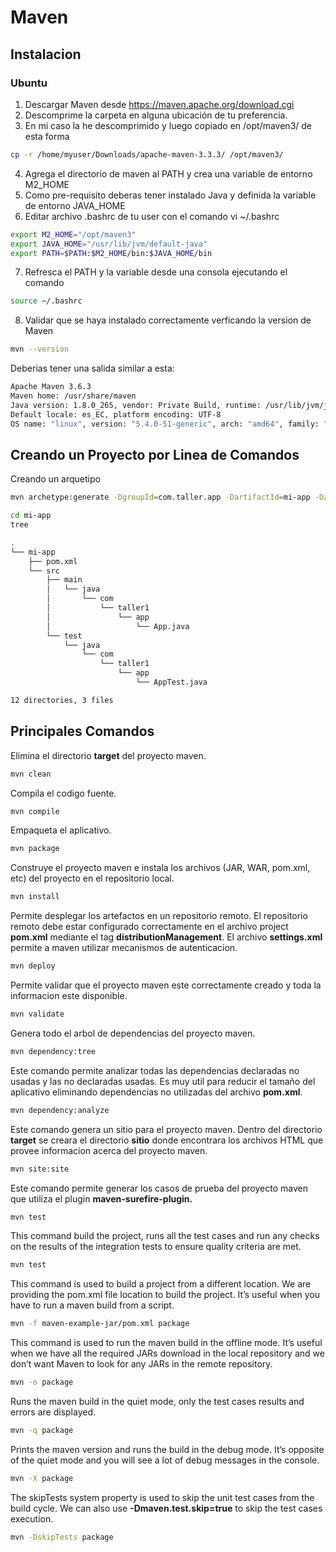 # Maven

## Instalacion

### Ubuntu
1. Descargar Maven desde https://maven.apache.org/download.cgi
2. Descomprime la carpeta en alguna ubicación de tu preferencia.
3. En mi caso la he descomprimido y luego copiado en /opt/maven3/ de esta forma
```bash
cp -r /home/myuser/Downloads/apache-maven-3.3.3/ /opt/maven3/
```
4. Agrega el directorio de maven al PATH y crea una variable de entorno M2_HOME
5. Como pre-requisito deberas tener instalado Java y definida la variable de entorno JAVA_HOME
6. Editar archivo .bashrc de tu user con el comando vi ~/.bashrc
```bash
export M2_HOME="/opt/maven3"
export JAVA_HOME="/usr/lib/jvm/default-java"
export PATH=$PATH:$M2_HOME/bin:$JAVA_HOME/bin
```
7. Refresca el PATH y la variable desde una consola ejecutando el comando
```bash
source ~/.bashrc
```
8. Validar que se haya instalado correctamente verficando la version de Maven
```bash
mvn --version
```

Deberias tener una salida similar a esta:
```bash
Apache Maven 3.6.3
Maven home: /usr/share/maven
Java version: 1.8.0_265, vendor: Private Build, runtime: /usr/lib/jvm/java-8-openjdk-amd64/jre
Default locale: es_EC, platform encoding: UTF-8
OS name: "linux", version: "5.4.0-51-generic", arch: "amd64", family: "unix"
```

## Creando un Proyecto por Linea de Comandos

Creando un arquetipo
```bash
mvn archetype:generate -DgroupId=com.taller.app -DartifactId=mi-app -DarchetypeArtifactId=maven-archetype-quickstart -DarchetypeVersion=1.4 -DinteractiveMode=false
```

```bash
cd mi-app
tree

.
└── mi-app
    ├── pom.xml
    └── src
        ├── main
        │   └── java
        │       └── com
        │           └── taller1
        │               └── app
        │                   └── App.java
        └── test
            └── java
                └── com
                    └── taller1
                        └── app
                            └── AppTest.java

12 directories, 3 files
```

## Principales Comandos

Elimina el directorio **target** del proyecto maven.
```bash
mvn clean
```
Compila el codigo fuente.

```bash
mvn compile
```
Empaqueta el aplicativo.

```bash
mvn package
```

Construye el proyecto maven e instala los archivos (JAR, WAR, pom.xml, etc) del proyecto en el repositorio local.

```bash
mvn install
```

Permite desplegar los artefactos en un repositorio remoto.
El repositorio remoto debe estar configurado correctamente en el archivo project **pom.xml** mediante el tag **distributionManagement**. El archivo **settings.xml** permite a maven utilizar mecanismos de autenticacion.

```bash
mvn deploy
```

Permite validar que el proyecto maven este correctamente creado y toda la informacion este disponible.

```bash
mvn validate
```

Genera todo el arbol de dependencias del proyecto maven.

```bash
mvn dependency:tree
```

Este comando permite analizar todas las dependencias declaradas no usadas y las no declaradas usadas. Es muy util para reducir el tamaño del aplicativo eliminando dependencias no utilizadas del archivo **pom.xml**.

```bash
mvn dependency:analyze
```

Este comando genera un sitio para el proyecto maven. Dentro del directorio **target** se creara el directorio **sitio** donde encontrara los archivos HTML que provee informacion acerca del proyecto maven.

```bash
mvn site:site
```

Este comando permite generar los casos de prueba del proyecto maven que utiliza el plugin **maven-surefire-plugin.**

```bash
mvn test
```

This command build the project, runs all the test cases and run any checks on the results of the integration tests to ensure quality criteria are met.

```bash
mvn test
```

This command is used to build a project from a different location. We are providing the pom.xml file location to build the project. It’s useful when you have to run a maven build from a script.

```bash
mvn -f maven-example-jar/pom.xml package
```

This command is used to run the maven build in the offline mode. It’s useful when we have all the required JARs download in the local repository and we don’t want Maven to look for any JARs in the remote repository.

```bash
mvn -o package
```

Runs the maven build in the quiet mode, only the test cases results and errors are displayed.

```bash
mvn -q package
```

Prints the maven version and runs the build in the debug mode. It’s opposite of the quiet mode and you will see a lot of debug messages in the console.

```bash
mvn -X package
```

The skipTests system property is used to skip the unit test cases from the build cycle. We can also use **-Dmaven.test.skip=true** to skip the test cases execution.

```bash
mvn -DskipTests package
```
